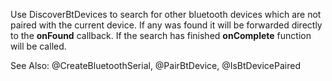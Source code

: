 Use DiscoverBtDevices to search for other bluetooth devices which are not paired with the current device. If any was found it will be forwarded directly to the **onFound** callback. If the search has finished **onComplete** function will be called.

See Also: @CreateBluetoothSerial, @PairBtDevice, @IsBtDevicePaired

